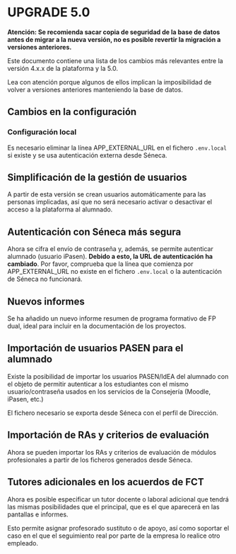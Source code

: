 UPGRADE 5.0
===========

**Atención: Se recomienda sacar copia de seguridad de la base de datos antes de migrar
a la nueva versión, no es posible revertir la migración a versiones anteriores.**

Este documento contiene una lista de los cambios más relevantes entre la versión 4.x.x
de la plataforma y la 5.0.

Lea con atención porque algunos de ellos implican la imposibilidad de volver a versiones anteriores
manteniendo la base de datos.

Cambios en la configuración
---------------------------
### Configuración local
Es necesario eliminar la línea APP_EXTERNAL_URL en el fichero `.env.local` si existe y se usa autenticación
externa desde Séneca.

Simplificación de la gestión de usuarios
----------------------------------------
A partir de esta versión se crean usuarios automáticamente para las personas implicadas, así
que no será necesario activar o desactivar el acceso a la plataforma al alumnado.

Autenticación con Séneca más segura
-----------------------------------
Ahora se cifra el envío de contraseña y, además, se permite autenticar alumnado (usuario iPasen).
**Debido a esto, la URL de autenticación ha cambiado**. Por favor, comprueba que la línea que comienza
por APP_EXTERNAL_URL no existe en el fichero `.env.local` o la autenticación de Séneca
no funcionará.

Nuevos informes
---------------
Se ha añadido un nuevo informe resumen de programa formativo de FP dual, ideal para incluir
en la documentación de los proyectos.

Importación de usuarios PASEN para el alumnado
----------------------------------------------
Existe la posibilidad de importar los usuarios PASEN/IdEA del alumnado con el objeto de permitir
autenticar a los estudiantes con el mismo usuario/contraseña usados en los servicios de la
Consejería (Moodle, iPasen, etc.)

El fichero necesario se exporta desde Séneca con el perfil de Dirección.

Importación de RAs y criterios de evaluación
--------------------------------------------
Ahora se pueden importar los RAs y criterios de evaluación de módulos profesionales a partir
de los ficheros generados desde Séneca.

Tutores adicionales en los acuerdos de FCT
------------------------------------------
Ahora es posible especificar un tutor docente o laboral adicional que tendrá
las mismas posibilidades que el principal, que es el que aparecerá en las
pantallas e informes.

Esto permite asignar profesorado sustituto o de apoyo, así como soportar el caso
en el que el seguimiento real por parte de la empresa lo realice otro empleado.
